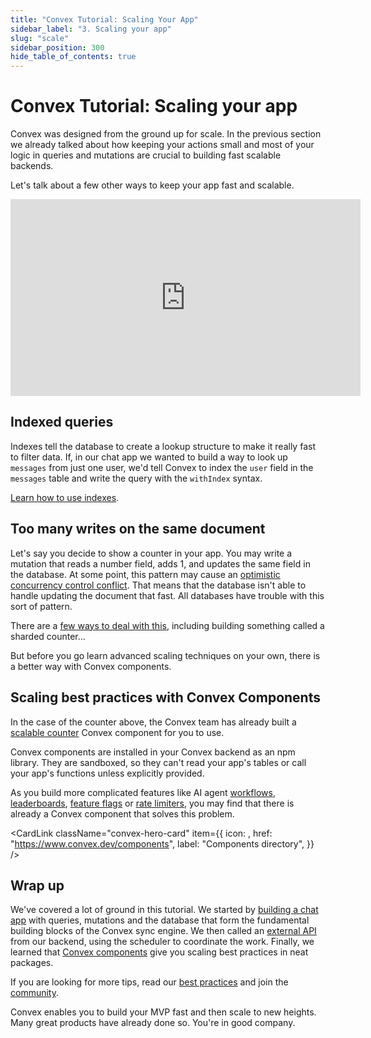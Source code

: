 ```yaml
---
title: "Convex Tutorial: Scaling Your App"
sidebar_label: "3. Scaling your app"
slug: "scale"
sidebar_position: 300
hide_table_of_contents: true
---
```



# Convex Tutorial: Scaling your app

Convex was designed from the ground up for scale. In the previous section we
already talked about how keeping your actions small and most of your logic in
queries and mutations are crucial to building fast scalable backends.

Let's talk about a few other ways to keep your app fast and scalable.

<div className="center-image" style={{ maxWidth: "560px" }}>
  <iframe
    width="560"
    height="315"
    src="https://www.youtube.com/embed/7lOGqFHnEsA"
    title="YouTube video player"
    frameborder="0"
    allow="accelerometer; autoplay; clipboard-write; encrypted-media; gyroscope; picture-in-picture; web-share"
    referrerpolicy="strict-origin-when-cross-origin"
    allowfullscreen
  ></iframe>
</div>

## Indexed queries

Indexes tell the database to create a lookup structure to make it really fast to
filter data. If, in our chat app we wanted to build a way to look up `messages`
from just one user, we'd tell Convex to index the `user` field in the `messages`
table and write the query with the `withIndex` syntax.

[Learn how to use indexes](/database/reading-data/indexes/indexes.md).

## Too many writes on the same document

Let's say you decide to show a counter in your app. You may write a mutation
that reads a number field, adds 1, and updates the same field in the database.
At some point, this pattern may cause an
[optimistic concurrency control conflict](/error#1). That means that the
database isn't able to handle updating the document that fast. All databases
have trouble with this sort of pattern.

There are a [few ways to deal with this](/error#remediation), including building
something called a sharded counter...

But before you go learn advanced scaling techniques on your own, there is a
better way with Convex components.

## Scaling best practices with Convex Components

In the case of the counter above, the Convex team has already built a
[scalable counter](https://www.convex.dev/components/sharded-counter) Convex
component for you to use.

Convex components are installed in your Convex backend as an npm library. They
are sandboxed, so they can't read your app's tables or call your app's functions
unless explicitly provided.

As you build more complicated features like AI agent
[workflows](https://www.convex.dev/components/workflow),
[leaderboards](https://www.convex.dev/components/aggregate),
[feature flags](https://www.convex.dev/components/launchdarkly) or
[rate limiters](https://www.convex.dev/components/rate-limiter), you may find
that there is already a Convex component that solves this problem.

<CardLink
  className="convex-hero-card"
  item={{
    icon: <ComponentsIcon height={40} />,
    href: "https://www.convex.dev/components",
    label: "Components directory",
  }}
/>

## Wrap up

We've covered a lot of ground in this tutorial. We started by
[building a chat app](/tutorial/index.mdx) with queries, mutations and the
database that form the fundamental building blocks of the Convex sync engine. We
then called an [external API](/tutorial/actions.mdx) from our backend, using the
scheduler to coordinate the work. Finally, we learned that
[Convex components](https://www.convex.dev/components) give you scaling best
practices in neat packages.

If you are looking for more tips, read our
[best practices](/understanding/best-practices/best-practices.mdx) and join the
[community](https://www.convex.dev/community).

Convex enables you to build your MVP fast and then scale to new heights. Many
great products have already done so. You're in good company.

